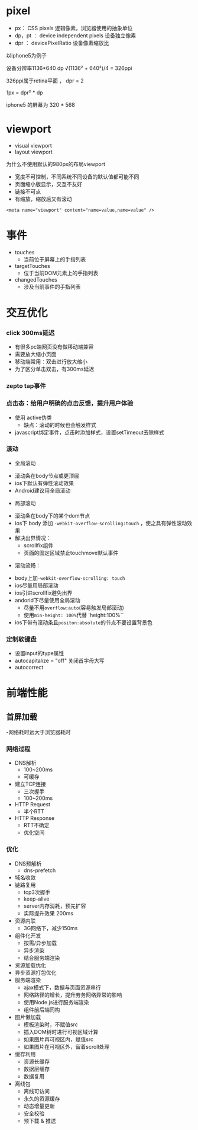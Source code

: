 # pixel
- px： CSS pixels 逻辑像素，浏览器使用的抽象单位
- dp，pt ： device independent pixels 设备独立像素
- dpr ： devicePixelRatio 设备像素缩放比

以iphone5为例子

设备分辨率1136*640 dp   √(1136² + 640²)/4 = 326ppi

326ppi属于retina平面 ， dpr = 2

1px = dpr² * dp  

iphone5 的屏幕为 320 * 568

# viewport
- visual viewport
- layout viewport

为什么不使用默认的980px的布局viewport
- 宽度不可控制，不同系统不同设备的默认值都可能不同
- 页面缩小版显示，交互不友好
- 链接不可点
- 有缩放，缩放后又有滚动

`<meta name="viewport" content="name=value,name=value" />`

# 事件

- touches
  * 当前位于屏幕上的手指列表
- targetTouches
  * 位于当前DOM元素上的手指列表
- changedTouches
  * 涉及当前事件的手指列表

 # 交互优化
 ### click 300ms延迟
 - 有很多pc端网页没有做移动端兼容
 - 需要放大缩小页面
 - 移动端常用：双击进行放大缩小
 - 为了区分单击双击，有300ms延迟

 ### zepto tap事件

 ### 点击态：给用户明确的点击反馈，提升用户体验
 - 使用 active伪类
    * 缺点：滚动的时候也会触发样式
 - javascript绑定事件，点击时添加样式，设置setTimeout去除样式

 ### 滚动
 - 全局滚动
  * 滚动条在body节点或更顶层
  * ios下默认有弹性滚动效果
  * Android建议用全局滚动
 - 局部滚动
  * 滚动条在body下的某个dom节点
  * ios下 body 添加 `-webkit-overflow-scrolling:touch` ，使之具有弹性滚动效果
  * 解决出界情况：
    - scrollfix组件
    - 页面的固定区域禁止touchmove默认事件

 -  滚动流畅：
   * body上加`-webkit-overflow-scrolling: touch`
   * ios尽量用局部滚动
   * ios引进scrollfix避免出界
   * andorid下尽量使用全局滚动
     - 尽量不用`overflow:auto`(容易触发局部滚动)
     - 使用`min-height: 100%`代替 `height:100%``
   * ios下带有滚动条且`positon:absolute`的节点不要设置背景色

 ### 定制软键盘
 - 设置input的type属性
 - autocapitalize = "off" 关闭首字母大写
 - autocorrect

# 前端性能
## 首屏加载
-网络耗时远大于浏览器耗时

### 网络过程
- DNS解析
  * 100~200ms
  * 可缓存
- 建立TCP连接
  * 三次握手
  * 100~200ms
- HTTP Request
  * 半个RTT
- HTTP Response
  * RTT不确定
  * 优化空间
### 优化
- DNS预解析
  * dns-prefetch
- 域名收敛
- 链路复用
  * tcp3次握手
  * keep-alive
  * server内存消耗，预先扩容
  * 实际提升效果 200ms
- 资源内联
  - 3G网络下，减少150ms
- 组件化开发
  * 按需/异步加载
  * 异步渲染
  * 结合服务端渲染
- 资源加载优化
- 异步资源打包优化
- 服务端渲染
  * ajax模式下，数据与页面资源串行
  * 网络路径的增长，提升劳务网络异常的影响
  * 使用Node.js进行服务端渲染
  * 组件前后端同构
- 图片懒加载
  * 模板渲染时，不赋值src
  * 插入DOM树时进行可视区域计算
  * 如果图片再可视区内，赋值src
  * 如果图片在可视区外，留着scroll处理
- 缓存利用
  * 资源长缓存
  * 数据层缓存
  * 数据复用
- 离线包
  * 离线可访问
  * 永久的资源缓存
  * 动态增量更新
  * 安全校验
  * 预下载 & 推送
